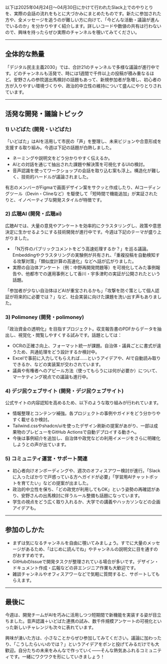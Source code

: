 以下は2025年04月24日〜04月30日にかけて行われたSlack上でのやりとりを、実際の会話の流れをもとに大づかみにまとめたものです。新たに参加された方や、全メッセージを追うのが難しい方に向けて、「今どんな活動・議論が進んでいるのか」を分かりやすく紹介します。詳しいコードや数値の共有は行わないので、興味を持ったらぜひ実際のチャンネルを覗いてみてください。

---

## 全体的な熱量
「デジタル民主主義2030」では、合計21のチャンネルで多様な議論が進行中です。どのチャンネルも活発で、時には1週間で千件以上の投稿が積み重なるほど。安野さんの参院選出馬検討の話題もあって、新規参加者が急増し、初心者の方が入りやすい環境づくりや、政治的中立性の維持について盛んにやりとりされています。

---

## 活発な開発・議論トピック

### 1) いどばた (開発・いどばた)
「いどばた」はAIを活用して市民の「声」を整理し、未来ビジョンや合意形成を支援する取り組み。今週は下記の話題が白熱しました。
- ネーミングや説明文をどう分かりやすく伝えるか。
- AIとの対話を通じて抽出された課題や解決策を可視化するUIの検討。
- 音声認識を使ってワークショップの会話を取り込む案も浮上。構造化が難しく、技術的ハードルが議論されました。

有志のメンバーがFigmaで画面デザイン案をサクッと作成したり、AIコーディングツール（Devin・Clineなど）を駆使して「短時間で機能追加」が実証されたりと、イノベーティブな開発スタイルが特徴です。

### 2) 広聴AI (開発・広聴ai)
広聴AIでは、大量の意見やアンケートを効率的にクラスタリングし、政策や意思決定に生かせるようにする技術開発が進行中です。今週は下記のテーマが盛り上がりました。
- 「N万件のパブリックコメントをどう高速処理するか？」を巡る議論。Embeddingやクラスタリングの実験例が共有され、「重複投稿を自動検知する攻撃対策」「類似度計算の高速化」などへ話が広がりました。
- 実際の自治体アンケート（例：中野再開発問題等）を可視化してみた事例報告や、他都市での運用事例として香川・宇多津町の実証が公開されたという話題。

「参加者が少ない自治体ほどAIが重宝されるかも」「攻撃を防ぐ策として個人認証が将来的に必要では？」など、社会実装に向けた課題を洗い出す声もありました。

### 3) Polimoney (開発・polimoney)
「政治資金の透明化」を目指すプロジェクト。収支報告書のPDFからデータを抽出し、視覚化・閲覧しやすくする試みです。話題としては：
- OCRの正確さ向上、フォーマット統一が課題。自治体・議員ごとに書式が違うため、共通処理をどう設計するか検討中。
- Excelで事前に入力してもらえれば……というアイデアや、AIで自動読み取りできるか、などの実装案が交わされています。
- 議員や有権者へのアピール方法（使ってもらうには何が必要か）について、マーケティング視点での議論も進行中。

### 4) デジ民ウェブサイト (開発・デジ民ウェブサイト)
公式サイトの内容認知を高めるため、以下のような取り組みが行われています。
- 情報整理とコンテンツ補強。各プロジェクトの事例やガイドをどう分かりやすく載せるか検討。
- Tailwind.cssやshadcn/uiを使ったデザイン刷新の提案があがり、一部は成果物のプレビューをGitHub Actionsで自動デプロイする動きへ。
- 今後は事例紹介を追加し、自治体や政党などの利用イメージをさらに明確化しようとの声が出ています。

### 5) コミュニティ運営・サポート関連
- 初心者向けオンボーディングや、週次のオフィスアワー検討が進行。「Slackに入ったばかりで戸惑っている方へガイドが必要」「学習用AIチャットボットを育てたい」などの提案が出ました。
- 政治的中立性を保ち、「どの政党が利用してもOK」という姿勢の再確認があり、安野さんの出馬検討に伴うルール整備も話題になっています。
- 学生の視点をどう広く取り入れるか、大学での講義やハッカソンなどの企画アイデアも。

---

## 参加のしかた
- まずは気になるチャンネルを自由に覗いてみましょう。すでに大量のメッセージがあるため、「はじめに読んでね」やチャンネルの説明文に目を通すのがおすすめです。
- GitHubのIssueで開発タスクが整理されている場合が多いです。デザイン・ドキュメント作成・広報などの非エンジニア作業も大歓迎です。
- 雑談チャンネルやオフィスアワーなどで気軽に質問すると、サポートしてもらえます。

---

## 最後に
今週は、開発チームがAIを巧みに活用しつつ短期間で新機能を実装する姿が目立ちました。音声認識＋いどばた連携の試み、数千件規模アンケートの可視化といった新しいチャレンジも次々に表れています。

興味が湧いた方は、小さなことからぜひ参加してみてください。議論に加わったり、「こうしたらいいのでは？」というアイデアをポンと投げてみるだけでも大歓迎。自分たちの未来をみんなで作っていく——そんな熱気あふれるコミュニティです。一緒にワクワクを形にしていきましょう！